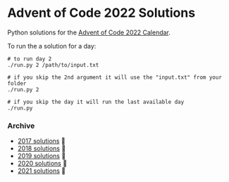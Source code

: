 # Advent of Code 2022 Solutions

Python solutions for the [Advent of Code 2022 Calendar](https://adventofcode.com/2022).

To run the a solution for a day:

```shell
# to run day 2
./run.py 2 /path/to/input.txt

# if you skip the 2nd argument it will use the "input.txt" from your folder
./run.py 2

# if you skip the day it will run the last available day
./run.py
```

### Archive

- [2017 solutions](/tree/2017) 🐍
- [2018 solutions](/tree/2018) 🐍
- [2019 solutions](/tree/2019) 🐍
- [2020 solutions](/tree/2020) 🦀
- [2021 solutions](/tree/2021) 🦀
